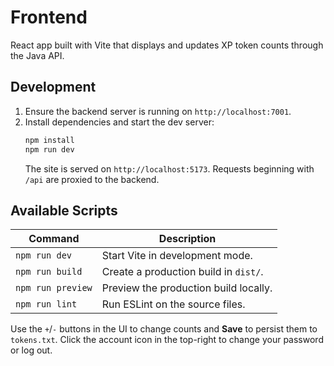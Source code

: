 # Frontend

React app built with Vite that displays and updates XP token counts through the Java API.

## Development

1. Ensure the backend server is running on `http://localhost:7001`.
2. Install dependencies and start the dev server:
   ```bash
   npm install
   npm run dev
   ```
   The site is served on `http://localhost:5173`. Requests beginning with `/api` are proxied to the backend.

## Available Scripts

| Command | Description |
|---------|-------------|
| `npm run dev` | Start Vite in development mode. |
| `npm run build` | Create a production build in `dist/`. |
| `npm run preview` | Preview the production build locally. |
| `npm run lint` | Run ESLint on the source files. |

Use the `+`/`-` buttons in the UI to change counts and **Save** to persist them to `tokens.txt`.
Click the account icon in the top-right to change your password or log out.
